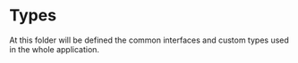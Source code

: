 # Types

At this folder will be defined the common interfaces and custom types used in the whole application.
